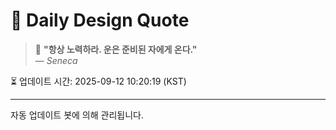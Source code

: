 
# 📘 Daily Design Quote

> 💬 **"항상 노력하라. 운은 준비된 자에게 온다."**  
> — *Seneca*

⏳ 업데이트 시간: 2025-09-12 10:20:19 (KST)

---

자동 업데이트 봇에 의해 관리됩니다.
